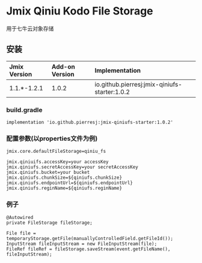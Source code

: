 # Jmix Qiniu Kodo File Storage

用于七牛云对象存储

## 安装

| Jmix Version | Add-on Version | Implementation |
|:-|:-|:-|
| 1.1.*-1.2.1 |1.0.2|io.github.pierresj:jmix-qiniufs-starter:1.0.2|

### build.gradle
```
implementation 'io.github.pierresj:jmix-qiniufs-starter:1.0.2'
```
### 配置参数(以properties文件为例)
```properties
jmix.core.defaultFileStorage=qiniu_fs

jmix.qiniuifs.accessKey=your accessKey
jmix.qiniufs.secretAccessKey=your secretAccessKey
jmix.qiniufs.bucket=your bucket
jmix.qiniufs.chunkSize=${qiniufs.chunkSize}
jmix.qiniufs.endpointUrl=${qiniufs.endpointUrl}
jmix.qiniufs.reginName=${qiniufs.reginName}
```
### 例子
```
@Autowired
private FileStorage fileStorage;

File file = temporaryStorage.getFile(manuallyControlledField.getFileId());
InputStream fileInputStream = new FileInputStream(file);        
FileRef fileRef = fileStorage.saveStream(event.getFileName(), fileInputStream);
```
